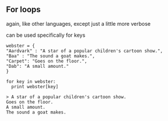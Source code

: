 ## For loops

again, like other languages, except just a little more verbose

can be used specifically for keys

    webster = {
    "Aardvark" : "A star of a popular children's cartoon show.",
    "Baa" : "The sound a goat makes.",
    "Carpet": "Goes on the floor.",
    "Dab": "A small amount."
    }

    for key in webster:
      print webster[key]
    
    > A star of a popular children's cartoon show.
    Goes on the floor.
    A small amount.
    The sound a goat makes.
